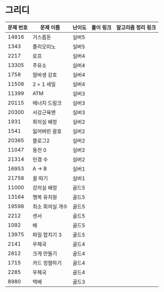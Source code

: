 # 그리디

문제 번호 | 문제 이름 | 난이도 | 풀이 링크 | 알고리즘 정리 링크
---|---|---|---|---
14916 | 거스름돈 | 실버5 |
1343 | 폴리오미노 | 실버5 |
2217 | 로프 | 실버4 | 
13305 | 주유소 | 실버4 |
1758 | 알바생 강호 | 실버4 |
11508 | 2 + 1 세일 | 실버4 |
11399 | ATM | 실버3 |
20115 | 에너지 드링크 | 실버3 |
20300 | 서강근육맨 | 실버3 |
1931 | 회의실 배정 | 실버2 |
1541 | 잃어버린 괄호 | 실버2 |
20365 | 블로그2 | 실버2 |
11047 | 동전 0 | 실버2 |
21314 | 민겸 수 | 실버2 |
16953 | A -> B | 실버1 |
21758 | 꿀 따기 | 실버1 |
11000 | 강의실 배정 | 골드5 |
13164 | 행복 유치원 | 골드5 |
19598 | 최소 회의실 개수 | 골드5 |
2212 | 센서 | 골드5 |
1092 | 배 | 골드5 |
13975 | 파일 합치기 3 | 골드5 |
2141 | 우체국 | 골드4 |
2812 | 크게 만들기 | 골드4 |
1715 | 카드 정렬하기 | 골드4 |
2285 | 우체국 | 골드4 |
8980 | 택배 | 골드3 |
